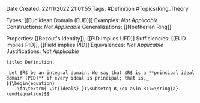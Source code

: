 <div class="topSpace"></div>

Date Created: 22/11/2022 21:01:55
Tags: #Definition #Topics/Ring_Theory

Types: [[Euclidean Domain (EUD)]]
Examples: _Not Applicable_
Constructions: _Not Applicable_
Generalizations: [[Noetherian Ring]]

Properties: [[Bezout's Identity]], [[PID implies UFD]]
Sufficiencies: [[EUD implies PID]], [[Field implies PID]]
Equivalences: _Not Applicable_
Justifications: _Not Applicable_

``` ad-Definition
title: Definition.

_Let $R$ be an integral domain. We say that $R$ is a **principal ideal domain (PID)** if every ideal is principal; that is,_
$$\begin{equation}
    \fa\textrm{ \it{ideals} }I\subseteq R,\ex a\in R:I=\sring{a}.
\end{equation}$$

```
